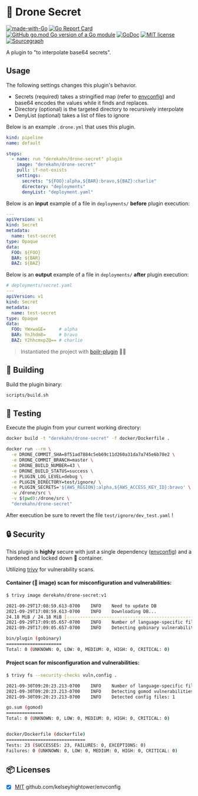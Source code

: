 # 🤫 Drone Secret

[![made-with-Go](https://img.shields.io/badge/Made%20with-Go-1f425f.svg)](http://golang.org)
[![Go Report Card](https://goreportcard.com/badge/github.com/derekahn/drone-secret)](https://goreportcard.com/report/github.com/derekahn/drone-secret)
[![GitHub go.mod Go version of a Go module](https://img.shields.io/github/go-mod/go-version/gomods/athens.svg)](https://github.com/derekahn/drone-secret)
[![GoDoc](https://img.shields.io/badge/godoc-reference-blue.svg)](https://pkg.go.dev/github.com/derekahn/drone-secret)
[![MIT license](https://img.shields.io/badge/License-MIT-blue.svg)](https://lbesson.mit-license.org/)
[![Sourcegraph](https://sourcegraph.com/github.com/gorilla/mux/-/badge.svg)](https://sourcegraph.com/github.com/derekahn/drone-secret?badge)

A plugin to "to interpolate base64 secrets".

## Usage

The following settings changes this plugin's behavior.

- Secrets (required) takes a stringified map (refer to [envconfig](https://github.com/kelseyhightower/envconfig)) and base64 encodes the values while it finds and replaces.
- Directory (optional) is the targeted directory to recursively interpolate
- DenyList (optional) takes a list of files to ignore

Below is an example `.drone.yml` that uses this plugin.

```yaml
kind: pipeline
name: default

steps:
  - name: run "derekahn/drone-secret" plugin
    image: "derekahn/drone-secret"
    pull: if-not-exists
    settings:
      secrets: "${FOO}:alpha,${BAR}:bravo,${BAZ}:charlie"
      directory: "deployments"
      denyList: "deployment.yaml"
```

Below is an **input** example of a file in `deployments/` **before** plugin execution:

```yaml
---
apiVersion: v1
kind: Secret
metadata:
  name: test-secret
type: Opaque
data:
  FOO: ${FOO}
  BAR: ${BAR}
  BAZ: ${BAZ}
```

Below is an **output** example of a file in `deployments/` **after** plugin execution:

```yaml
# deployments/secret.yaml
---
apiVersion: v1
kind: Secret
metadata:
  name: test-secret
type: Opaque
data:
  FOO: YWxwaGE=     # alpha
  BAR: YnJhdm8=     # bravo
  BAZ: Y2hhcmxpZQ== # charlie
```

> Instantiated the project with [boilr-plugin](https://github.com/drone/boilr-plugin) 👏🏽

## 🚀 Building

Build the plugin binary:

```bash
scripts/build.sh
```

## 🔬 Testing

Execute the plugin from your current working directory:

```bash
docker build -t "derekahn/drone-secret" -f docker/Dockerfile .

docker run --rm \
  -e DRONE_COMMIT_SHA=8f51ad7884c5eb69c11d260a31da7a745e6b78e2 \
  -e DRONE_COMMIT_BRANCH=master \
  -e DRONE_BUILD_NUMBER=43 \
  -e DRONE_BUILD_STATUS=success \
  -e PLUGIN_LOG_LEVEL=debug \
  -e PLUGIN_DIRECTORY=test/ignore/ \
  -e PLUGIN_SECRETS='${AWS_REGION}:alpha,${AWS_ACCESS_KEY_ID}:bravo' \
  -w /drone/src \
  -v $(pwd):/drone/src \
  "derekahn/drone-secret"
```

After execution be sure to revert the file `test/ignore/dev_test.yaml` !

## 🔒 Security

This plugin is **highly** secure with just a single dependency ([envconfig](https://github.com/kelseyhightower/envconfig/blob/master/LICENSE)) and a hardened and locked down 🐳 container.

Utilizing [trivy](https://github.com/aquasecurity/trivy) for vulnerability scans.

#### Container (🐳 image) scan for misconfiguration and vulnerabilities:

```bash
$ trivy image derekahn/drone-secret:v1

2021-09-29T17:08:59.613-0700    INFO    Need to update DB
2021-09-29T17:08:59.613-0700    INFO    Downloading DB...
24.18 MiB / 24.18 MiB [----------------------------------------------------------------------------------------------------------------------------------------------------------------------------------------------] 100.00% 4.90 MiB p/s 5s
2021-09-29T17:09:05.657-0700    INFO    Number of language-specific files: 1
2021-09-29T17:09:05.657-0700    INFO    Detecting gobinary vulnerabilities...

bin/plugin (gobinary)
=====================
Total: 0 (UNKNOWN: 0, LOW: 0, MEDIUM: 0, HIGH: 0, CRITICAL: 0)
```

#### Project scan for misconfiguration and vulnerabilities:

```bash
$ trivy fs --security-checks vuln,config .

2021-09-30T09:20:23.213-0700    INFO    Number of language-specific files: 1
2021-09-30T09:20:23.213-0700    INFO    Detecting gomod vulnerabilities...
2021-09-30T09:20:23.213-0700    INFO    Detected config files: 1

go.sum (gomod)
==============
Total: 0 (UNKNOWN: 0, LOW: 0, MEDIUM: 0, HIGH: 0, CRITICAL: 0)


docker/Dockerfile (dockerfile)
==============================
Tests: 23 (SUCCESSES: 23, FAILURES: 0, EXCEPTIONS: 0)
Failures: 0 (UNKNOWN: 0, LOW: 0, MEDIUM: 0, HIGH: 0, CRITICAL: 0)
```

## 📦 Licenses

- [x] [MIT](https://github.com/kelseyhightower/envconfig/blob/master/LICENSE) github.com/kelseyhightower/envconfig
